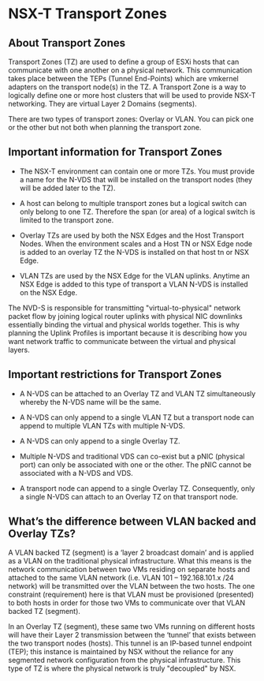 # NSX-T Transport Zones

## About Transport Zones

Transport Zones (TZ) are used to define a group of ESXi hosts that can communicate with one another on a physical network. This communication takes place between the TEPs (Tunnel End-Points) which are vmkernel adapters on the transport node(s) in the TZ. A Transport Zone is a way to logically define one or more host clusters that will be used to provide NSX-T networking. They are virtual Layer 2 Domains (segments).

There are two types of transport zones: Overlay or VLAN. You can pick one or the other but not both when planning the transport zone.

## Important information for Transport Zones

- The NSX-T environment can contain one or more TZs. You must provide a name for the N-VDS that will be installed on the transport nodes (they will be added later to the TZ).

- A host can belong to multiple transport zones but a logical switch can only belong to one TZ. Therefore the span (or area) of a logical switch is limited to the transport zone.

- Overlay TZs are used by both the NSX Edges and the Host Transport Nodes. When the environment scales and a Host TN or NSX Edge node is added to an overlay TZ the N-VDS is installed on that host tn or NSX Edge.

- VLAN TZs are used by the NSX Edge for the VLAN uplinks. Anytime an NSX Edge is added to this type of transport a VLAN N-VDS is installed on the NSX Edge.

The NVD-S is responsible for transmitting "virtual-to-physical" network packet flow by joining logical router uplinks with physical NIC downlinks essentially binding the virtual and physical worlds together. This is why planning the Uplink Profiles is important because it is describing how you want network traffic to communicate between the virtual and physical layers.

## Important restrictions for Transport Zones

- A N-VDS can be attached to an Overlay TZ and VLAN TZ simultaneously whereby the N-VDS name will be the same.

- A N-VDS can only append to a single VLAN TZ but a transport node can append to multiple VLAN TZs with multiple N-VDS.

- A N-VDS can only append to a single Overlay TZ.

- Multiple N-VDS and traditional VDS can co-exist but a pNIC (physical port) can only be associated with one or the other. The pNIC cannot be associated with a N-VDS and VDS.

- A transport node can append to a single Overlay TZ. Consequently, only a single N-VDS can attach to an Overlay TZ on that transport node.

## What’s the difference between VLAN backed and Overlay TZs?

A VLAN backed TZ (segment) is a ‘layer 2 broadcast domain’ and is applied as a VLAN on the traditional physical infrastructure. What this means is the network communication between two VMs residing on separate hosts and attached to the same VLAN network (i.e. VLAN 101 – 192.168.101.x /24 network) will be transmitted over the VLAN between the two hosts. The one constraint (requirement) here is that VLAN must be provisioned (presented) to both hosts in order for those two VMs to communicate over that VLAN backed TZ (segment).

In an Overlay TZ (segment), these same two VMs running on different hosts will have their Layer 2 transmission between the ‘tunnel’ that exists between the two transport nodes (hosts). This tunnel is an IP-based tunnel endpoint (TEP); this instance is maintained by NSX without the reliance for any segmented network configuration from the physical infrastructure. This type of TZ is where the physical network is truly "decoupled" by NSX.